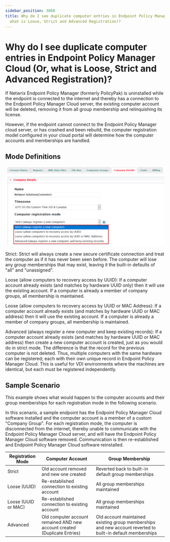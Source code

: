 ```yaml
---
sidebar_position: 3868
title: Why do I see duplicate computer entries in Endpoint Policy Manager Cloud (Or,
  what is Loose, Strict and Advanced Registration)?
---
```


# Why do I see duplicate computer entries in Endpoint Policy Manager Cloud (Or, what is Loose, Strict and Advanced Registration)?

If Netwrix Endpoint Policy Manager (formerly PolicyPak) is uninstalled while the endpoint is connected to the internet and thereby has a connection to the Endpoint Policy Manager Cloud server, the existing computer account will be deleted, removing it from all group membership and relinquishing its license.

However, if the endpoint cannot connect to the Endpoint Policy Manager cloud server, or has crashed and been rebuild, the computer registration model configured in your cloud portal will determine how the computer accounts and memberships are handled.

## Mode Definitions

![](../../../../../../static/images/PolicyPak/Content/Resources/Images/Troubleshooting/Cloud/709_1_image-20210319185612-1.png)

Strict: Strict will always create a new secure certificate connection and treat the computer as if it has never been seen before. The computer will lose any group memberships that may exist, leaving it the built-in defaults of "all" and "unassigned".

Loose (allow computers to recovery access by UUID): If a computer account already exists (and matches by hardware UUID only) then it will use the existing account. If a computer is already a member of company groups, all membership is maintained.

Loose (allow computers to recovery access by UUID or MAC Address): If a computer account already exists (and matches by hardware UUID or MAC address) then it will use the existing account. If a computer is already a member of company groups, all membership is maintained.

Advanced (always register a new computer and keep existing records): If a computer account already exists (and matches by hardware UUID or MAC address) then create a new computer account is created, just as you would do in strict mode. The difference is that the record for the previous computer is not deleted. Thus, multiple computers with the same hardware can be registered; each with their own unique record in Endpoint Policy Manager Cloud. This is useful for VDI environments where the machines are identical, but each must be registered independently.

## Sample Scenario

This example shows what would happen to the computer accounts and their group memberships for each registration mode in the following scenario.

In this scenario, a sample endpoint has the Endpoint Policy Manager Cloud software installed and the computer account is a member of a custom "Company Group". For each registration mode, the computer is disconnected from the internet, thereby unable to communicate with the Endpoint Policy Manager Cloud server, and will have the Endpoint Policy Manager Cloud software removed. Communication is then re-established and Endpoint Policy Manager Cloud software reinstalled.

| Registration Mode | Computer Account | Group Membership |
| --- | --- | --- |
| Strict | Old account removed and new one created | Reverted back to built-in default group memberships |
| Loose (UUID) | Re-established connection to existing account | All group memberships maintained |
| Loose (UUID or MAC) | Re-established connection to existing account | All group memberships maintained |
| Advanced | Old computer account remained AND new account created (Duplicate Entries) | Old account maintained existing group memberships and new account reverted to built-in default memberships |